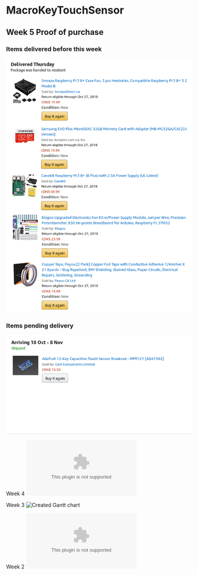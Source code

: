 MacroKeyTouchSensor
===============

Week 5 Proof of purchase
-------------
### Items delivered before this week
![Items delivered before this week](index_src/Delivered_priorWk5.png)

### Items pending delivery
![Items still on its way](index_src/Pending_priorWk5.png)

Week 4 
![Created budget document](Documentation/JonasGamao_N01198081_budget.xlsx)

Week 3
![Created Gantt chart](Documentation/Gantt.gan)

Week 2
![Created Proposal Content](Documentation/ProposalContentJonasGamao.xlsx)